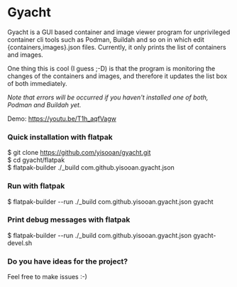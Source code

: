# Gyacht
Gyacht is a GUI based container and image viewer program for unprivileged container cli tools 
such as Podman, Buildah and so on in which edit {containers,images}.json files.
Currently, it only prints the list of containers and images.

One thing this is cool (I guess ;-D) is that the program is monitoring the changes of the containers 
and images, and therefore it updates the list box of both immediately.

*Note that errors will be occurred if you haven't installed one of both, Podman and Buildah yet.*

Demo: https://youtu.be/T1h_aqfVagw

### Quick installation with flatpak
$ git clone https://github.com/yisooan/gyacht.git  
$ cd gyacht/flatpak  
$ flatpak-builder ./_build com.github.yisooan.gyacht.json  

### Run with flatpak
$ flatpak-builder --run ./_build com.github.yisooan.gyacht.json gyacht  

### Print debug messages with flatpak
$ flatpak-builder --run ./_build com.github.yisooan.gyacht.json gyacht-devel.sh  

### Do you have ideas for the project?
Feel free to make issues :-)  
